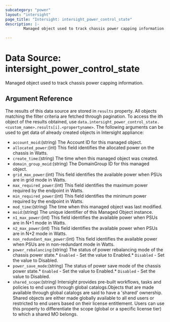 ```yaml
---
subcategory: "power"
layout: "intersight"
page_title: "Intersight: intersight_power_control_state"
description: |-
        Managed object used to track chassis power capping information.

---
```


# Data Source: intersight_power_control_state
Managed object used to track chassis power capping information.
## Argument Reference
The results of this data source are stored in `results` property.
All objects matching the filter criteria are fetched through pagination.
To access the ith object of the results obtained, use `data.intersight_power_control_state.<custom_name>.results[i].<propertyname>`.
The following arguments can be used to get data of already created objects in Intersight appliance:
* `account_moid`:(string) The Account ID for this managed object. 
* `allocated_power`:(int) This field identifies the allocated power on the chassis in Watts. 
* `create_time`:(string) The time when this managed object was created. 
* `domain_group_moid`:(string) The DomainGroup ID for this managed object. 
* `grid_max_power`:(int) This field identifies the available power when PSUs are in grid mode in Watts. 
* `max_required_power`:(int) This field identifies the maximum power required by the endpoint in Watts. 
* `min_required_power`:(int) This field identifies the minimum power required by the endpoint in Watts. 
* `mod_time`:(string) The time when this managed object was last modified. 
* `moid`:(string) The unique identifier of this Managed Object instance. 
* `n1_max_power`:(int) This field identifies the available power when PSUs are in N+1 mode in Watts. 
* `n2_max_power`:(int) This field identifies the available power when PSUs are in N+2 mode in Watts. 
* `non_redundant_max_power`:(int) This field identifies the available power when PSUs are in non-redundant mode in Watts. 
* `power_rebalancing`:(string) The status of power rebalancing mode of the chassis power state.* `Enabled` - Set the value to Enabled.* `Disabled` - Set the value to Disabled. 
* `power_save_mode`:(string) The status of power save mode of the chassis power state.* `Enabled` - Set the value to Enabled.* `Disabled` - Set the value to Disabled. 
* `shared_scope`:(string) Intersight provides pre-built workflows, tasks and policies to end users through global catalogs.Objects that are made available through global catalogs are said to have a 'shared' ownership. Shared objects are either made globally available to all end users or restricted to end users based on their license entitlement. Users can use this property to differentiate the scope (global or a specific license tier) to which a shared MO belongs. 
 
